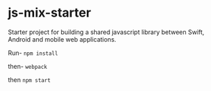 # js-mix-starter
Starter project for building a shared javascript library between Swift, Android and mobile web applications.

Run-
`npm install`

then-
`webpack`

then
`npm start`

